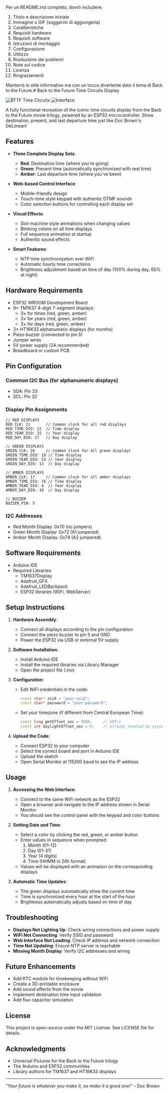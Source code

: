 <think>Per un README.md completo, dovrò includere:
1. Titolo e descrizione iniziale
2. Immagine o GIF (suggerirò di aggiungerla)
3. Caratteristiche
4. Requisiti hardware
5. Requisiti software
6. Istruzioni di montaggio
7. Configurazione
8. Utilizzo
9. Risoluzione dei problemi
10. Note sul codice
11. Licenza
12. Ringraziamenti

Manterrò lo stile informativo ma con un tocco divertente dato il tema di Back to the Future.</think># Back to the Future Time Circuits Display

![BTTF Time Circuits](/images/time-circuits.jpg)
![Interface](/images/interface.jpg)

A fully functional recreation of the iconic time circuits display from the Back to the Future movie trilogy, powered by an ESP32 microcontroller. Show destination, present, and last departure time just like Doc Brown's DeLorean!

## Features

- **Three Complete Display Sets**:
  - **Red**: Destination time (where you're going)
  - **Green**: Present time (automatically synchronized with real time)
  - **Amber**: Last departure time (where you've been)

- **Web-based Control Interface**:
  - Mobile-friendly design
  - Touch-tone style keypad with authentic DTMF sounds
  - Color selection buttons for controlling each display set

- **Visual Effects**:
  - Slot-machine style animations when changing values
  - Blinking colons on all time displays
  - Full sequence animation at startup
  - Authentic sound effects

- **Smart Features**:
  - NTP time synchronization over WiFi
  - Automatic hourly time corrections
  - Brightness adjustment based on time of day (100% during day, 65% at night)

## Hardware Requirements

- ESP32 WROOM Development Board
- 9× TM1637 4-digit 7-segment displays:
  - 3× for times (red, green, amber)
  - 3× for years (red, green, amber)
  - 3× for days (red, green, amber)
- 3× HT16K33 alphanumeric displays (for months)
- Piezo buzzer (connected to pin 5)
- Jumper wires
- 5V power supply (2A recommended)
- Breadboard or custom PCB

## Pin Configuration

### Common I2C Bus (for alphanumeric displays)
- SDA: Pin 33
- SCL: Pin 32

### Display Pin Assignments
```
// RED DISPLAYS
RED_CLK: 21       // Common clock for all red displays
RED_TIME_DIO: 22  // Time display
RED_YEAR_DIO: 25  // Year display
RED_DAY_DIO: 27   // Day display

// GREEN DISPLAYS
GREEN_CLK: 26     // Common clock for all green displays
GREEN_TIME_DIO: 18 // Time display
GREEN_YEAR_DIO: 23 // Year display
GREEN_DAY_DIO: 13  // Day display

// AMBER DISPLAYS
AMBER_CLK: 17     // Common clock for all amber displays
AMBER_TIME_DIO: 16 // Time display
AMBER_YEAR_DIO: 4  // Year display
AMBER_DAY_DIO: 19  // Day display

// BUZZER
BUZZER_PIN: 5
```

### I2C Addresses
- Red Month Display: 0x70 (no jumpers)
- Green Month Display: 0x72 (A1 jumpered)
- Amber Month Display: 0x74 (A2 jumpered)

## Software Requirements

- Arduino IDE
- Required Libraries:
  - TM1637Display
  - Adafruit_GFX
  - Adafruit_LEDBackpack
  - ESP32 libraries (WiFi, WebServer)

## Setup Instructions

1. **Hardware Assembly**:
   - Connect all displays according to the pin configuration
   - Connect the piezo buzzer to pin 5 and GND
   - Power the ESP32 via USB or external 5V supply

2. **Software Installation**:
   - Install Arduino IDE
   - Install the required libraries via Library Manager
   - Open the project file (.ino)
   
3. **Configuration**:
   - Edit WiFi credentials in the code:
     ```cpp
     const char* ssid = "your-ssid";
     const char* password = "your-password";
     ```
   - Set your timezone (if different from Central European Time):
     ```cpp
     const long gmtOffset_sec = 3600;     // GMT+1
     const int daylightOffset_sec = 0;    // Already handled by system
     ```

4. **Upload the Code**:
   - Connect ESP32 to your computer
   - Select the correct board and port in Arduino IDE
   - Upload the sketch
   - Open Serial Monitor at 115200 baud to see the IP address

## Usage

1. **Accessing the Web Interface**:
   - Connect to the same WiFi network as the ESP32
   - Open a browser and navigate to the IP address shown in Serial Monitor
   - You should see the control panel with the keypad and color buttons

2. **Setting Date and Time**:
   - Select a color by clicking the red, green, or amber button
   - Enter values in sequence when prompted:
     1. Month (01-12)
     2. Day (01-31)
     3. Year (4 digits)
     4. Time (HHMM in 24h format)
   - Values will be displayed with an animation on the corresponding displays

3. **Automatic Time Updates**:
   - The green displays automatically show the current time
   - Time is synchronized every hour at the start of the hour
   - Brightness automatically adjusts based on time of day

## Troubleshooting

- **Displays Not Lighting Up**: Check wiring connections and power supply
- **WiFi Not Connecting**: Verify SSID and password
- **Web Interface Not Loading**: Check IP address and network connection
- **Time Not Updating**: Ensure NTP server is reachable
- **Missing Month Display**: Verify I2C addresses and wiring

## Future Enhancements

- Add RTC module for timekeeping without WiFi
- Create a 3D-printable enclosure
- Add sound effects from the movie
- Implement destination time input validation
- Add flux capacitor simulation

## License

This project is open-source under the MIT License. See LICENSE file for details.

## Acknowledgments

- Universal Pictures for the Back to the Future trilogy
- The Arduino and ESP32 communities
- Library authors for TM1637 and HT16K33 displays

---

*"Your future is whatever you make it, so make it a good one!"* – Doc Brown

